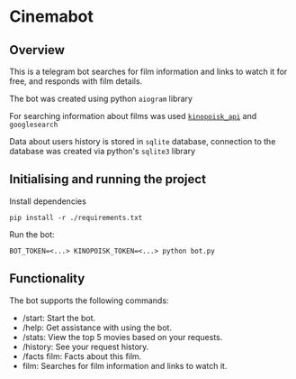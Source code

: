 # Cinemabot

## Overview

This is a telegram bot searches for film information and links to watch it for free, and responds with film details.

The bot was created using python `aiogram` library

For searching information about films was used [`kinopoisk_api`](https://kinopoiskapiunofficial.tech) and `googlesearch`


Data about users history is stored in `sqlite` database, connection to the database was created via python's `sqlite3`
library

## Initialising and running the project

Install dependencies

```
pip install -r ./requirements.txt
``` 

Run the bot:

```
BOT_TOKEN=<...> KINOPOISK_TOKEN=<...> python bot.py
```

## Functionality

The bot supports the following commands:

- /start: Start the bot.
- /help: Get assistance with using the bot.
- /stats: View the top 5 movies based on your requests.
- /history: See your request history.
- /facts film: Facts about this film.
- film: Searches for film information and links to watch it.